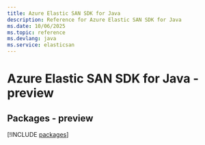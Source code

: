 ```yaml
---
title: Azure Elastic SAN SDK for Java
description: Reference for Azure Elastic SAN SDK for Java
ms.date: 10/06/2025
ms.topic: reference
ms.devlang: java
ms.service: elasticsan
---
```

# Azure Elastic SAN SDK for Java - preview
## Packages - preview
[!INCLUDE [packages](elastic-san-index.md)]